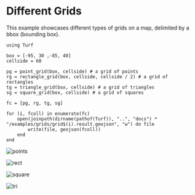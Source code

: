 # Different Grids
This example showcases different types of grids on a map, delimited by a bbox (bounding box).

```
using Turf

box = [-95, 30 ,-85, 40]
cellside = 60

pg = point_grid(box, cellside) # a grid of points
rg = rectangle_grid(box, cellside, cellside / 2) # a grid of rectangles
tg = triangle_grid(box, cellside) # a grid of triangles
sg = square_grid(box, cellside) # a grid of squares

fc = [pg, rg, tg, sg]

for (i, fcoll) in enumerate(fc)
    open(joinpath(dirname(pathof(Turf)), "..", "docs") * "/examples/grids/grid$(i).result.geojson", "w") do file
        write(file, geojson(fcoll))
    end
end

```

![points](https://user-images.githubusercontent.com/40722053/61557883-bbc24280-aa65-11e9-9ae8-0db256a53828.JPG)     

![rect](https://user-images.githubusercontent.com/40722053/61557889-c4b31400-aa65-11e9-9541-1ecbbc7a024e.JPG)

![square](https://user-images.githubusercontent.com/40722053/61557902-d1376c80-aa65-11e9-9096-ee52df7254c4.JPG)     

![tri](https://user-images.githubusercontent.com/40722053/61557911-d85e7a80-aa65-11e9-9148-7e207906928a.JPG)
